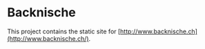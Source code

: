 # Backnische

This project contains the static site for [http://www.backnische.ch](http://www.backnische.ch/).
